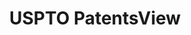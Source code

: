 ---
bigquery: https://console.cloud.google.com/bigquery?p=patents-public-data&d=patentsview&page=dataset
citation: Attribution should be given to PatentsView for use, distribution, or derivative
  works.
code: https://github.com/CSSIP-AIR/PatentsView-Code-Snippets/
contributors: USPTO
cost: None
description: 'PatentsView includes US patent data including raw data (summaries, applications,
  pregrant applications), disambugations of inventors and assignees, and inventor
  gender estimates.  Also foreign priority data, # of figures and sheets, and government
  interest statements.'
documentation: https://patentsview.org/query/builder-faqs
last_edit: Mon, 04 Apr 2022 19:02:57 GMT
location: https://patentsview.org/
maintained_by: USPTO
record_creation_timestamp: 12/2/2020 17:20:46
schema_fields: '[''action_date'', ''abstract'', ''f371_date'', ''sector_title'', ''id'',
  ''uuid'', ''num_figures'', ''latin_name'', ''category'', ''classification_level'',
  ''filename'', ''relkind'', ''country'', ''state_fips'', ''disamb_assignee_id_20191008'',
  ''state'', ''_371_date'', ''subcategory_id'', ''f102_date'', ''disamb_inventor_id_20171003'',
  ''disamb_inventor_id_20170808'', ''classification_value'', ''rawassignee_id'', ''level_one'',
  ''doctype'', ''lname'', ''term_extension'', ''disamb_assignee_id_20191231'', ''exemplary'',
  ''name'', ''deceased'', ''lapse_of_patent'', ''term_grant'', ''subgroup'', ''doc_type'',
  ''status'', ''group_id'', ''disamb_inventor_id_20200929'', ''longitude'', ''disamb_assignee_id_20181127'',
  ''symbol_position'', ''mainclass_id'', ''title'', ''inventor_id'', ''attribution_status'',
  ''field_id'', ''subclass'', ''disamb_inventor_id_20201229'', ''disamb_assignee_id_20200630'',
  ''name_last'', ''gi_statement'', ''latitude'', ''disamb_inventor_id_20171226'',
  ''variety'', ''classification_status'', ''type'', ''main_group'', ''section'', ''male_flag'',
  ''_102_date'', ''level_three'', ''level_two'', ''designation'', ''contract_award_number'',
  ''disamb_inventor_id_20191008'', ''lawyer_id'', ''assignee_id'', ''country_transformed'',
  ''sequence'', ''location_id'', ''disamb_assignee_id_20200929'', ''section_id'',
  ''num'', ''organization_id'', ''organization'', ''disamb_inventor_id_20191231'',
  ''application_id'', ''reldocno'', ''text'', ''disamb_inventor_id_20200331'', ''subsection_id'',
  ''date'', ''role'', ''term_disclaimer'', ''num_sheets'', ''disamb_inventor_id_20190820'',
  ''series_code'', ''subclass_id'', ''disamb_inventor_id_20200630'', ''male'', ''disamb_assignee_id_20200331'',
  ''category_id'', ''length'', ''rule_47'', ''applicant_type'', ''field_title'', ''withdrawn'',
  ''disamb_inventor_id_20180528'', ''subgroup_id'', ''city'', ''name_first'', ''fname'',
  ''group'', ''county_fips'', ''dependent'', ''patent_id'', ''rel_id'', ''disclaimer_date'',
  ''disamb_inventor_id_20190312'', ''disamb_assignee_id_20190312'', ''disamb_inventor_id_20170307'',
  ''ipc_version_indicator'', ''publication_number'', ''num_claims'', ''disamb_inventor_id_20181127'',
  ''disamb_assignee_id_20190820'', ''rawlocation_id'', ''ipc_class'', ''citation_id'',
  ''kind'', ''number'', ''classification_data_source'', ''rawinventor_id'', ''latlong'',
  ''county'']'
shortname: patentsview
tags:
- disambiguation
- United States
- gender
terms_of_use: Creative Commons Attribution 4.0 International License.
timeframe: 1963-1999
title: USPTO PatentsView
uuid: cf1780b1-e265-4e49-8d1d-83b9cfe0fd9a
---